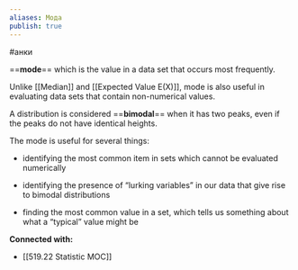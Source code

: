 ```yaml
---
aliases: Мода
publish: true
---
```

#анки

==**mode**== which is the value in a data set that occurs most frequently.

Unlike [[Median]] and [[Expected Value E(X)]], mode is also useful in evaluating data sets that contain non-numerical values.

A distribution is considered ==**bimodal**== when it has two peaks, even if the peaks do not have identical heights.


The mode is useful for several things:

- identifying the most common item in sets which cannot be evaluated numerically
    
- identifying the presence of “lurking variables” in our data that give rise to bimodal distributions
    
- finding the most common value in a set, which tells us something about what a “typical” value might be




**Connected with:**
- [[519.22 Statistic MOC]]

